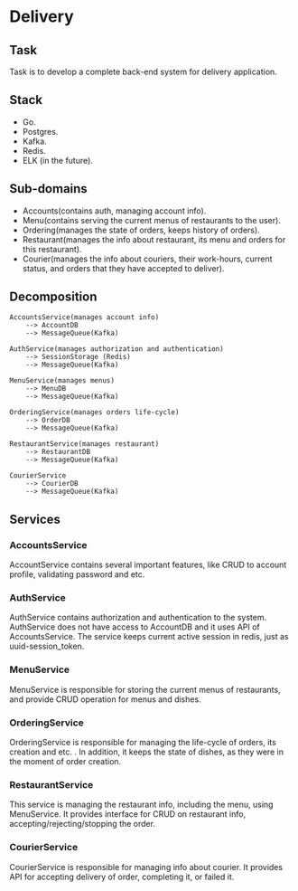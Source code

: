 # Delivery

## Task

Task is to develop a complete back-end system for delivery application.

## Stack

- Go.
- Postgres.
- Kafka.
- Redis.
- ELK (in the future).


## Sub-domains

- Accounts(contains auth, managing account info).
- Menu(contains serving the current menus of restaurants to the user).
- Ordering(manages the state of orders, keeps history of orders).
- Restaurant(manages the info about restaurant, its menu and orders for this restaurant).
- Courier(manages the info about couriers, their work-hours, current status, and orders that they have accepted to deliver).


## Decomposition

```
AccountsService(manages account info)
    --> AccountDB
    --> MessageQueue(Kafka)

AuthService(manages authorization and authentication)
    --> SessionStorage (Redis)
    --> MessageQueue(Kafka)

MenuService(manages menus)
    --> MenuDB
    --> MessageQueue(Kafka)

OrderingService(manages orders life-cycle)
    --> OrderDB
    --> MessageQueue(Kafka)

RestaurantService(manages restaurant)
    --> RestaurantDB
    --> MessageQueue(Kafka)

CourierService
    --> CourierDB
    --> MessageQueue(Kafka)
```

## Services

### AccountsService

AccountService contains several important features, like CRUD to account profile,
validating password and etc.

### AuthService

AuthService contains authorization and authentication to the system.
AuthService does not have access to AccountDB and it uses API of AccountsService.
The service keeps current active session in redis, just as uuid-session_token.

### MenuService

MenuService is responsible for storing the current menus of restaurants, and
provide CRUD operation for menus and dishes.

### OrderingService

OrderingService is responsible for managing the life-cycle of orders, its creation and etc. .
In addition, it keeps the state of dishes, as they were in the moment of order creation.

### RestaurantService

This service is managing the restaurant info, including the menu, using MenuService.
It provides interface for CRUD on restaurant info, accepting/rejecting/stopping the order.


### CourierService

CourierService is responsible for managing info about courier.
It provides API for accepting delivery of order, completing it, or failed it.
